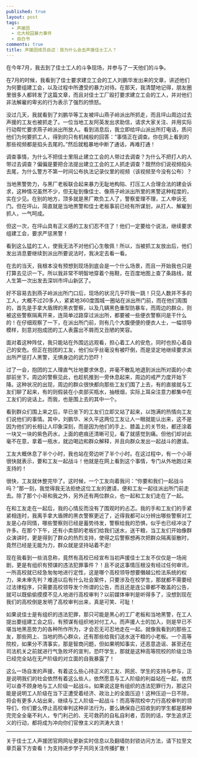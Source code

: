 ```yaml
---
published: true
layout: post
tags:
  - 声援团
  - 北大校园暴力事件
  - 自白书
comments: true
title: 声援团成员自述：我为什么会去声援佳士工人？
---
```


在今年7月，我去到了佳士工人的斗争现场，并参与了一天他们的斗争。

在7月的时候，我看到了佳士要求建立工会的工人刘鹏华发出来的文章，讲述他们为何要组建工会，以及过程中所遭受的暴力对待。在那天，我清楚地记得，朋友圈里很多人都转发了这篇文章，而且对佳士工厂殴打要求建立工会的工人，并对他们非法解雇的卑劣的行为表示了强烈的愤怒。

没过几天，我就看到了刘鹏华等工友被坪山燕子岭派出所抓走，而且坪山周边过去声援的工友也被抓走了。一位当地工友阿英发出求助信，请求大家关注、并用实际行动帮忙要求燕子岭派出所放人。看到消息后，我立即给坪山派出所打电话，质问他们为何要抓工人，得到的只有机械般的回答：“事情正在调查。你在网上看到的那些视频都是掐头去尾的。”然后就粗暴地中断了通话，再难打通！

调查事情，为什么不把佳士里阻止建立工会的人带过去调查？为什么不把打人的人带过去调查？偏偏是要把合法提出建立工会的工人抓走调查？既然你们说视频掐头去尾，为什么警方不第一时间公布执法记录仪里的视频（该视频至今没有公布）？

当地黑警势力，与黑厂老板联合起来暴力无耻地构陷、打压工人合理合法的建会诉求，这种情况虽然不少，但无耻到像佳士、像燕子岭派出所里的黑警这种程度的，实在少见。在别的地方，顶多就是黑厂欺负工人了，警察爱理不理，工人申诉无门。但在坪山，简直就是当地黑警和佳士老板事前已经有所谋划，从打人、解雇到抓人，一气呵成。

但这一次，在坪山具有正义感的工友们忍不住了！他们一定要给个说法，继续要求组建工会，要求严惩黑警！

看到这么猛的工人，使我无法不对他们心生敬佩！所以，当被抓工友放出后，他们发出消息要继续到派出所要说法时，我决定去看一看。

在去的当天，我根本没有预想到现场到底会是一个什么场景，而且一开始我也只是打算去见识一下。所以我非常不明智地穿着个拖鞋，在百度地图上查了条路线，就人生第一次出发去深圳市坪山新区了。

好不容易去到燕子岭派出所门口后，现场的状况几乎吓我一跳！只见人数并不多的工人，大概不过20多人，紧紧地360度围城一圈站在派出所门前，而在他们周围的，首先是手拿大盾牌的黑衣警察，以及几辆黑色重型防暴车，而周边的群众，则被这些警察隔离开来，连简单过路穿过派出所，都要被一些便衣警察问是干什么的！在仔细观察了一下，在派出所门前，则有几个大腹便便的便衣人士，一幅领导模样，刻意对抱成团的工人表露出不屑而又丑陋的笑容。

面对着这种阵仗，我只能站在外围远远观看，担心着工人的安危，同时也担心着自己的安危。但正在抱团的工友，他们似乎丝毫没有被吓倒，而是坚定地继续要求派出所严惩打人黑警，无惧身边的武力恐吓！

过了一会，抱团的工人理直气壮地要求休息，并毫不散乱地退到派出所对面的小卖部前坐下。周边的警察见此，也趁机推到一旁休息起来，周边的戒严力度开始下降。这种状况的出现，周边的群众很快都向那些工友们围了上去，有的直接就与工友们聊了起来，有的则假装在小卖部买瓶水，抽根烟，实际上耳朵注意力都集中在工友们的说话上。而我，也是围上去的其中一个。

看到群众们围上来之后，早已坐下的工友们立即又站了起来，以饱满的热情向工友们说他们的事情。其中，刘鹏华、米久平这两位工友让人一眼就能认出来，这不是因为他们的长相让人印象深刻，而是因为他们的手上、膝盖上的关节处，都还涂着一块又一块的紫色药水，上面的疤痕还清晰可见，看了就感觉到痛。但他们却对此毫不在意，拿着一瓶水，就边喝边和群众解释，并且向群众发出一起战斗的邀请。

工友大概休息了半个小时，我也站在旁边听了半个小时。在这过程中，有一个小哥很快就表示，要和工友一起战斗！他就是在网上看到这个事情，专门从外地跑过来支持的！

很快，工友就休整完毕了。这时候，一个工友向着我问：“你要和我们一起战斗吗？”那一刻，我觉得我无法拒绝这位工友的邀请，便和工友一起往派出所门前走去。除了那个小哥和我之外，另外还有两位群众，也一起和工友们走在了一起。

在和工友走在一起后，我的心情反而没有了围观时的忐忑。我的手和工友们的手紧紧相连时，我离手拿大盾牌的黑衣警察更近了，近得我都可以分辨出哪些警察对工友是心存同情，哪些警察则已经是蓄势待发，警察给我的恐惧，似乎也已经冲淡了许多。在那个下午，还有小卖部的老板们给我们送水，送干粮，当工友们开始像群众演讲时，更是得到了群众的热烈支持，使得之后警察想再次把群众隔离驱散时，竟然已经是无能为力，群众就是坚持站着不走!

现在我看到一些消息称，竟然有高校已经宣布当初声援佳士工友不仅仅是一场闹剧，更是有组织有预谋的违法犯罪事件？！且不说这事情压根没有经过任何审讯，一所高校就已经急匆匆地进行定性，这是哪个高校领导想要僭越公检法系统的权力，来未审先判？难道以后有什么社会案件，只要涉及在校学生，那就都不需要经过法律程序，只需要高校领导发个所谓的公告，而且还是连公章都不敢盖的公告，就可以既偷偷摸摸不见人地进行高校审判？以前媒体审判是听得多了，没想到现在我们的高校倒是发明了高校审判出来，真是可笑、可耻！

如果说佳士是有组织的违法犯罪，那只可能是黑心的工厂老板和当地黑警，在工人提出要组建工会之后，有预谋有组织地对付工人。而声援人士的加入，则是早已不堪当地黑恶势力的各种所作所为，才会忍无可忍地走在一起。就像我看到的那些工友，那些网上、当地的热心群众，还有那些给我们送水送干粮的小老板。一个高等院校，如果分不清事实，那是智商问题，但如果明知事实，还恶意造谣、甚至还在司法机关之前就进行气急败坏的宣判，恐吓学生，那就是这种高等院校的阶级立场已经完全站在无产阶级的对立面的自我暴露了！

这么一场自发的声援，有着这么些心持正义的工友、网民、学生的支持与参与，正是说明我们的社会依然有着这么些人，依然愿意与工人阶级的利益站在一起，依然可以奋不顾身地与工人阶级一起战斗。如果说这是有组织的违法犯罪行为，那这只能是说明工人阶级在当下正遭受着经济、政治上的全面压迫！这种压迫一日不除，将会有更多人站出来，继续与工人阶级一起战斗！而高等院校中力行高校审判的领导们，你们要么停止高校审判这种非法行为，要么确保自己招收到的学生都是那种完完全全毫不利人，专门利己的、无可救药的自私自利者，否则的话，学生追求正义的行动，都将成为冲向你们官僚主义的洪涛大浪！

---
关于佳士工人声援团官网网址更新实时信息以及翻墙防封锁访问方法，请下拉至文章页最下方查看！为支持进步学子共同关注传播扩散！
